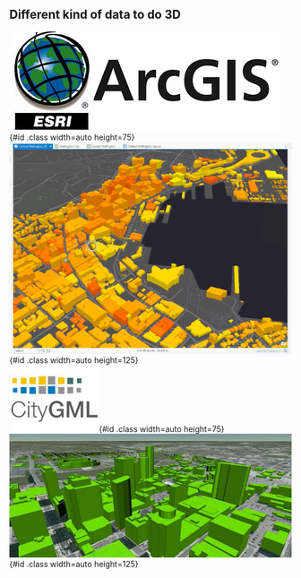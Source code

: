 ## Different kind of data to do 3D

![ArcGIS_logo](../images/ArcGIS_logo.png "ArcGIS_logo"){#id .class width=auto height=75}      ![ArcGIS_example](../images/ArcGIS_example.png "ArcGIS_example"){#id .class width=auto height=125}   
![CityGML_logo](../images/CityGML_logo.gif "CItyGML_logo"){#id .class width=auto height=75}   ![CityGML_example](../images/CityGML_example.jpg "CItyGML_example"){#id .class width=auto height=125} 
